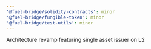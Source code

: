```yaml
---
'@fuel-bridge/solidity-contracts': minor
'@fuel-bridge/fungible-token': minor
'@fuel-bridge/test-utils': minor
---
```


Architecture revamp featuring single asset issuer on L2
